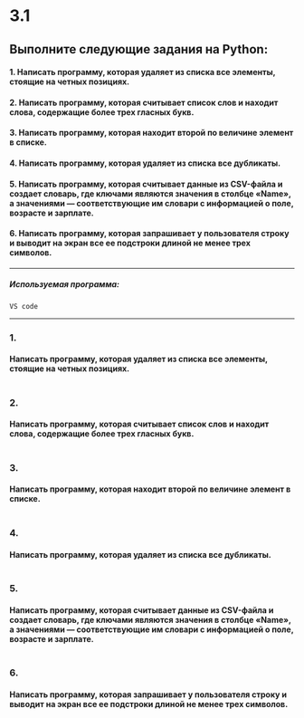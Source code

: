 # 3.1
## Выполните следующие задания на Python:
#### 1. Написать программу, которая удаляет из списка все элементы, стоящие на четных позициях.
#### 2. Написать программу, которая считывает список слов и находит слова, содержащие более трех гласных букв.
#### 3. Написать программу, которая находит второй по величине элемент в списке.
#### 4. Написать программу, которая удаляет из списка все дубликаты.
#### 5. Написать программу, которая считывает данные из CSV-файла и создает словарь, где ключами являются значения в столбце «Name», а значениями — соответствующие им словари с информацией о поле, возрасте и зарплате.
#### 6. Написать программу, которая запрашивает у пользователя строку и выводит на экран все ее подстроки длиной не менее трех символов.
---
##### Используемая программа:
    VS code
---
### 1.
#### Написать программу, которая удаляет из списка все элементы, стоящие на четных позициях.

```

```

### 2. 
#### Написать программу, которая считывает список слов и находит слова, содержащие более трех гласных букв.
```

```
### 3.
#### Написать программу, которая находит второй по величине элемент в списке.
```

```
### 4.
#### Написать программу, которая удаляет из списка все дубликаты.
```

```
### 5.
#### Написать программу, которая считывает данные из CSV-файла и создает словарь, где ключами являются значения в столбце «Name», а значениями — соответствующие им словари с информацией о поле, возрасте и зарплате.
 ```
 
 ```
 ### 6.
 #### Написать программу, которая запрашивает у пользователя строку и выводит на экран все ее подстроки длиной не менее трех символов.
 ```
 
 ```